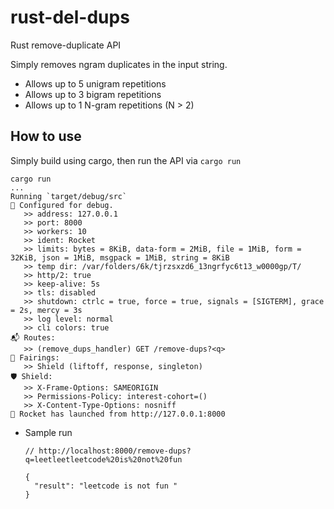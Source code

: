 # rust-del-dups

Rust remove-duplicate API

Simply removes ngram duplicates in the input string.

- Allows up to 5 unigram repetitions
- Allows up to 3 bigram repetitions
- Allows up to 1 N-gram repetitions (N > 2)


## How to use

Simply build using cargo, then run the API via `cargo run`

```
cargo run
...
Running `target/debug/src`
🔧 Configured for debug.
   >> address: 127.0.0.1
   >> port: 8000
   >> workers: 10
   >> ident: Rocket
   >> limits: bytes = 8KiB, data-form = 2MiB, file = 1MiB, form = 32KiB, json = 1MiB, msgpack = 1MiB, string = 8KiB
   >> temp dir: /var/folders/6k/tjrzsxzd6_13ngrfyc6t13_w0000gp/T/
   >> http/2: true
   >> keep-alive: 5s
   >> tls: disabled
   >> shutdown: ctrlc = true, force = true, signals = [SIGTERM], grace = 2s, mercy = 3s
   >> log level: normal
   >> cli colors: true
📬 Routes:
   >> (remove_dups_handler) GET /remove-dups?<q>
📡 Fairings:
   >> Shield (liftoff, response, singleton)
🛡️ Shield:
   >> X-Frame-Options: SAMEORIGIN
   >> Permissions-Policy: interest-cohort=()
   >> X-Content-Type-Options: nosniff
🚀 Rocket has launched from http://127.0.0.1:8000

```

* Sample run
  ```
  // http://localhost:8000/remove-dups?q=leetleetleetcode%20is%20not%20fun
  
  {
    "result": "leetcode is not fun "
  }
  ```

